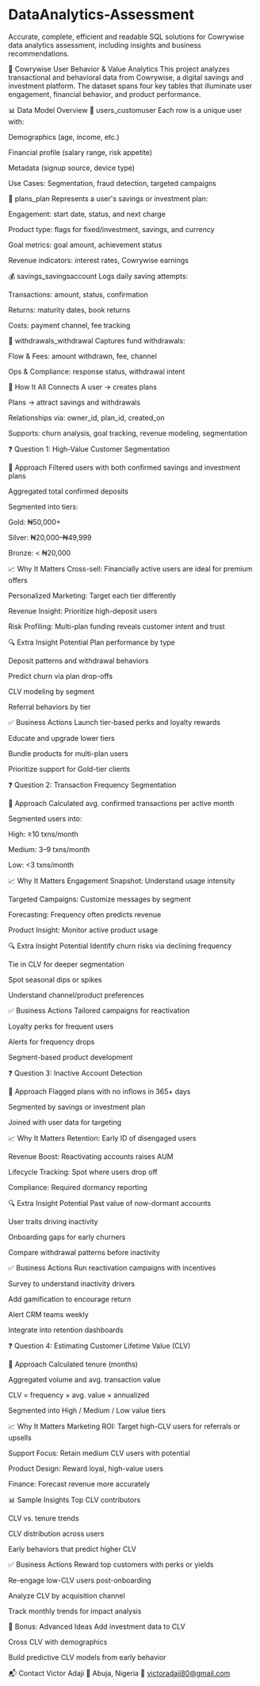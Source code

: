 # DataAnalytics-Assessment
Accurate, complete, efficient and readable SQL solutions for Cowrywise data analytics assessment, including insights and business recommendations.


🧠 Cowrywise User Behavior & Value Analytics
This project analyzes transactional and behavioral data from Cowrywise, a digital savings and investment platform. The dataset spans four key tables that illuminate user engagement, financial behavior, and product performance.



📊 Data Model Overview
👤 users_customuser
Each row is a unique user with:

Demographics (age, income, etc.)

Financial profile (salary range, risk appetite)

Metadata (signup source, device type)

Use Cases: Segmentation, fraud detection, targeted campaigns

💼 plans_plan
Represents a user's savings or investment plan:

Engagement: start date, status, and next charge

Product type: flags for fixed/investment, savings, and currency

Goal metrics: goal amount, achievement status

Revenue indicators: interest rates, Cowrywise earnings

💰 savings_savingsaccount
Logs daily saving attempts:

Transactions: amount, status, confirmation

Returns: maturity dates, book returns

Costs: payment channel, fee tracking

💸 withdrawals_withdrawal
Captures fund withdrawals:

Flow & Fees: amount withdrawn, fee, channel

Ops & Compliance: response status, withdrawal intent

🔗 How It All Connects
A user → creates plans

Plans → attract savings and withdrawals

Relationships via: owner_id, plan_id, created_on

Supports: churn analysis, goal tracking, revenue modeling, segmentation



❓ Question 1: High-Value Customer Segmentation

🧩 Approach
Filtered users with both confirmed savings and investment plans

Aggregated total confirmed deposits

Segmented into tiers:

Gold: ₦50,000+

Silver: ₦20,000–₦49,999

Bronze: < ₦20,000

📈 Why It Matters
Cross-sell: Financially active users are ideal for premium offers

Personalized Marketing: Target each tier differently

Revenue Insight: Prioritize high-deposit users

Risk Profiling: Multi-plan funding reveals customer intent and trust

🔍 Extra Insight Potential
Plan performance by type

Deposit patterns and withdrawal behaviors

Predict churn via plan drop-offs

CLV modeling by segment

Referral behaviors by tier

✅ Business Actions
Launch tier-based perks and loyalty rewards

Educate and upgrade lower tiers

Bundle products for multi-plan users

Prioritize support for Gold-tier clients



❓ Question 2: Transaction Frequency Segmentation

🧩 Approach
Calculated avg. confirmed transactions per active month

Segmented users into:

High: ≥10 txns/month

Medium: 3–9 txns/month

Low: <3 txns/month

📈 Why It Matters
Engagement Snapshot: Understand usage intensity

Targeted Campaigns: Customize messages by segment

Forecasting: Frequency often predicts revenue

Product Insight: Monitor active product usage

🔍 Extra Insight Potential
Identify churn risks via declining frequency

Tie in CLV for deeper segmentation

Spot seasonal dips or spikes

Understand channel/product preferences

✅ Business Actions
Tailored campaigns for reactivation

Loyalty perks for frequent users

Alerts for frequency drops

Segment-based product development



❓ Question 3: Inactive Account Detection

🧩 Approach
Flagged plans with no inflows in 365+ days

Segmented by savings or investment plan

Joined with user data for targeting

📈 Why It Matters
Retention: Early ID of disengaged users

Revenue Boost: Reactivating accounts raises AUM

Lifecycle Tracking: Spot where users drop off

Compliance: Required dormancy reporting

🔍 Extra Insight Potential
Past value of now-dormant accounts

User traits driving inactivity

Onboarding gaps for early churners

Compare withdrawal patterns before inactivity

✅ Business Actions
Run reactivation campaigns with incentives

Survey to understand inactivity drivers

Add gamification to encourage return

Alert CRM teams weekly

Integrate into retention dashboards



❓ Question 4: Estimating Customer Lifetime Value (CLV)

🧩 Approach
Calculated tenure (months)

Aggregated volume and avg. transaction value

CLV = frequency × avg. value × annualized

Segmented into High / Medium / Low value tiers

📈 Why It Matters
Marketing ROI: Target high-CLV users for referrals or upsells

Support Focus: Retain medium CLV users with potential

Product Design: Reward loyal, high-value users

Finance: Forecast revenue more accurately

📊 Sample Insights
Top CLV contributors

CLV vs. tenure trends

CLV distribution across users

Early behaviors that predict higher CLV

✅ Business Actions
Reward top customers with perks or yields

Re-engage low-CLV users post-onboarding

Analyze CLV by acquisition channel

Track monthly trends for impact analysis

🧠 Bonus: Advanced Ideas
Add investment data to CLV

Cross CLV with demographics

Build predictive CLV models from early behavior

📬 Contact
Victor Adaji
📍 Abuja, Nigeria
📧 victoradaji80@gmail.com
